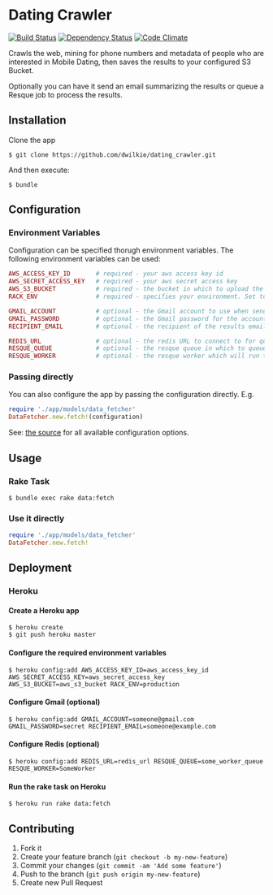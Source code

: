 # Dating Crawler

[![Build Status](https://travis-ci.org/dwilkie/dating_crawler.png)](https://travis-ci.org/dwilkie/dating_crawler) [![Dependency Status](https://gemnasium.com/dwilkie/dating_crawler.png)](https://gemnasium.com/dwilkie/dating_crawler) [![Code Climate](https://codeclimate.com/github/dwilkie/dating_crawler.png)](https://codeclimate.com/github/dwilkie/dating_crawler)

Crawls the web, mining for phone numbers and metadata of people who are interested in Mobile Dating, then saves the results to your configured S3 Bucket.

Optionally you can have it send an email summarizing the results or queue a Resque job to process the results.

## Installation

Clone the app

```shell
$ git clone https://github.com/dwilkie/dating_crawler.git
```

And then execute:

```shell
$ bundle
```

## Configuration

### Environment Variables

Configuration can be specified thorugh environment variables. The following environment variables can be used:

```ruby
AWS_ACCESS_KEY_ID       # required - your aws access key id
AWS_SECRET_ACCESS_KEY   # required - your aws secret access key
AWS_S3_BUCKET           # required - the bucket in which to upload the results
RACK_ENV                # required - specifies your environment. Set to production for deployment

GMAIL_ACCOUNT           # optional - the Gmail account to use when sending the results email
GMAIL_PASSWORD          # optional - the Gmail password for the account above
RECIPIENT_EMAIL         # optional - the recipient of the results email

REDIS_URL               # optional - the redis URL to connect to for queuing the Resque job
RESQUE_QUEUE            # optional - the resque queue in which to queue the job
RESQUE_WORKER           # optional - the resque worker which will run the job
```

### Passing directly

You can also configure the app by passing the configuration directly. E.g.

```ruby
require './app/models/data_fetcher'
DataFetcher.new.fetch!(configuration)
```

See: [the source](https://github.com/dwilkie/dating_crawler/blob/master/app/models/data_fetcher.rb) for all available configuration options.

## Usage

### Rake Task

```shell
$ bundle exec rake data:fetch
```

### Use it directly

```ruby
require './app/models/data_fetcher'
DataFetcher.new.fetch!
```

## Deployment

### Heroku

#### Create a Heroku app

```shell
$ heroku create
$ git push heroku master
```

#### Configure the required environment variables

```shell
$ heroku config:add AWS_ACCESS_KEY_ID=aws_access_key_id AWS_SECRET_ACCESS_KEY=aws_secret_access_key AWS_S3_BUCKET=aws_s3_bucket RACK_ENV=production
```

#### Configure Gmail (optional)

```shell
$ heroku config:add GMAIL_ACCOUNT=someone@gmail.com GMAIL_PASSWORD=secret RECIPIENT_EMAIL=someone@example.com
```

#### Configure Redis (optional)

```shell
$ heroku config:add REDIS_URL=redis_url RESQUE_QUEUE=some_worker_queue RESQUE_WORKER=SomeWorker
```

#### Run the rake task on Heroku

```shell
$ heroku run rake data:fetch
```

## Contributing

1. Fork it
2. Create your feature branch (`git checkout -b my-new-feature`)
3. Commit your changes (`git commit -am 'Add some feature'`)
4. Push to the branch (`git push origin my-new-feature`)
5. Create new Pull Request

